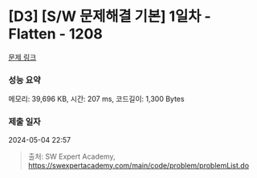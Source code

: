 # [D3] [S/W 문제해결 기본] 1일차 - Flatten - 1208 

[문제 링크](https://swexpertacademy.com/main/code/problem/problemDetail.do?contestProbId=AV139KOaABgCFAYh) 

### 성능 요약

메모리: 39,696 KB, 시간: 207 ms, 코드길이: 1,300 Bytes

### 제출 일자

2024-05-04 22:57



> 출처: SW Expert Academy, https://swexpertacademy.com/main/code/problem/problemList.do